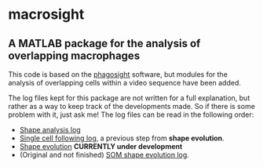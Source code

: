 # macrosight
## A MATLAB package for the analysis of overlapping macrophages
This code is based on the [phagosight](https://github.com/phagosight/phagosight)
software, but modules for the analysis of overlapping cells within a video sequence
have been added.

The log files kept for this package are not written for a full explanation, but
rather as a way to keep track of the developments made. So if there is some
problem with it, just ask me! The log files can be read in the following order:
+ [Shape analysis log](./md-logs/shapeanalysis-log.md)
+ [Single cell following log](./md-logs/shapeanalysis-singlecell.md), a
previous step from   __shape evolution__.
+ [Shape evolution](./md-logs/shapeevolution-log.md) **CURRENTLY under development**
+ (Original and not finished)
[SOM shape evolution log](./md-logs/shapeandsom-log.md).
